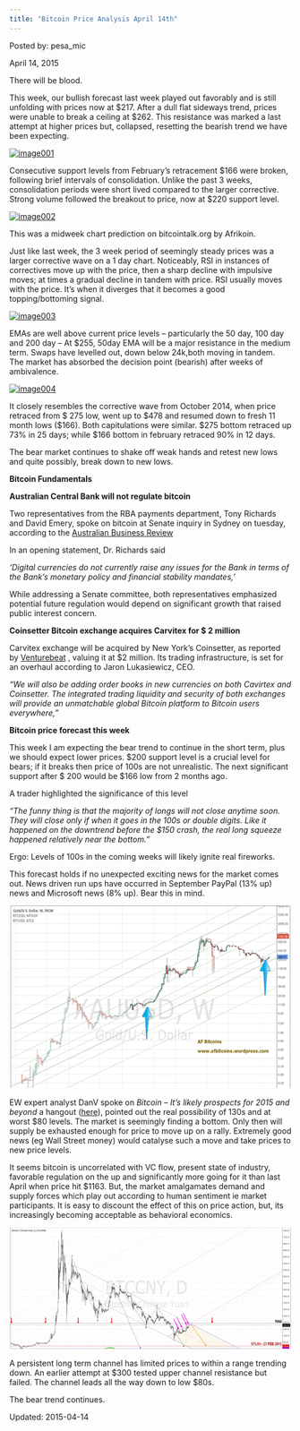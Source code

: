 ```yaml
---
title: "Bitcoin Price Analysis April 14th"
---
```


Posted by: pesa_mic 

<span>April 14, 2015</span>



<p>There will be blood.</p>
<p>This week, our bullish forecast last week played out favorably and is still unfolding with prices now at $217. After a dull flat sideways trend, prices were unable to break a ceiling at $262. This resistance was marked a last attempt at higher prices but, collapsed, resetting the bearish trend we have been expecting.</p>
<p><a href="/imgs/2015/04/image001.jpg"><img class="aligncenter size-full wp-image-9978" src="/imgs/2015/04/image001.jpg" alt="image001" width="624" height="382" srcset="/imgs/2015/04/image001.jpg 624w, /imgs/2015/04/image001-300x184.jpg 300w" sizes="(max-width: 624px) 100vw, 624px" /></a></p>
<p>Consecutive support levels from February’s retracement $166 were broken, following brief intervals of consolidation. Unlike the past 3 weeks, consolidation periods were short lived compared to the larger corrective. Strong volume followed the breakout to price, now at $220 support level.</p>
<p><a href="/imgs/2015/04/image002.jpg"><img class="aligncenter size-full wp-image-9979" src="/imgs/2015/04/image002.jpg" alt="image002" width="582" height="433" srcset="/imgs/2015/04/image002.jpg 582w, /imgs/2015/04/image002-300x223.jpg 300w" sizes="(max-width: 582px) 100vw, 582px" /></a></p>
<p>This was a midweek chart prediction on bitcointalk.org by Afrikoin.</p>
<p>Just like last week, the 3 week period of seemingly steady prices was a larger corrective wave on a 1 day chart. Noticeably, RSI in instances of correctives move up with the price, then a sharp decline with impulsive moves; at times a gradual decline in tandem with price. RSI usually moves with the price. It&#8217;s when it diverges that it becomes a good topping/bottoming signal.</p>
<p><a href="/imgs/2015/04/image003.jpg"><img class="aligncenter size-full wp-image-9980" src="/imgs/2015/04/image003.jpg" alt="image003" width="624" height="296" srcset="/imgs/2015/04/image003.jpg 624w, /imgs/2015/04/image003-300x142.jpg 300w" sizes="(max-width: 624px) 100vw, 624px" /></a></p>
<p>EMAs are well above current price levels &#8211; particularly the 50 day, 100 day and 200 day &#8211; At $255, 50day EMA will be a major resistance in the medium term. Swaps have levelled out, down below 24k,both moving in tandem. The market has absorbed the decision point (bearish) after weeks of ambivalence.</p>
<p><a href="/imgs/2015/04/image004.jpg"><img class="aligncenter size-full wp-image-9981" src="/imgs/2015/04/image004.jpg" alt="image004" width="616" height="238" srcset="/imgs/2015/04/image004.jpg 616w, /imgs/2015/04/image004-300x116.jpg 300w" sizes="(max-width: 616px) 100vw, 616px" /></a></p>
<p>It closely resembles the corrective wave from October 2014, when price retraced from $ 275 low, went up to $478 and resumed down to fresh 11 month lows ($166). Both capitulations were similar. $275 bottom retraced up 73% in 25 days; while $166 bottom in february retraced 90% in 12 days.</p>
<p>The bear market continues to shake off weak hands and retest new lows and quite possibly, break down to new lows.</p>
<p><strong>Bitcoin Fundamentals</strong></p>
<p><strong>Australian Central Bank will not regulate bitcoin</strong></p>
<p>Two representatives from the RBA payments department, Tony Richards and David Emery, spoke on bitcoin at Senate inquiry in Sydney on tuesday, according to the <a href="http://www.theaustralian.com.au/business/economics/rba-shies-away-from-regulating-bitcoin-and-other-digital-currencies/story-e6frg926-1227294856126">Australian Business Review</a></p>
<p>In an opening statement, Dr. Richards said</p>
<p><em>&#8216;Digital currencies do not currently raise any issues for the Bank in terms of the Bank&#8217;s monetary policy and financial stability mandates,&#8217; </em></p>
<p>While addressing a Senate committee, both representatives emphasized potential future regulation would depend on significant growth that raised public interest concern.</p>
<p><strong>Coinsetter Bitcoin exchange acquires Carvitex for $ 2 million</strong></p>
<p>Carvitex exchange will be acquired by New York’s Coinsetter, as reported by <a href="http://venturebeat.com/2015/04/08/bitcoin-exchange-coinsetter-acquires-canadian-exchange-cavirtex/">Venturebeat</a> , valuing it at $2 million. Its trading infrastructure, is set for an overhaul according to Jaron Lukasiewicz, CEO.</p>
<p><em>“We will also be adding order books in new currencies on both Cavirtex and Coinsetter. The integrated trading liquidity and security of both exchanges will provide an unmatchable global Bitcoin platform to Bitcoin users everywhere,”</em></p>
<p><strong>Bitcoin price forecast this week</strong></p>
<p>This week I am expecting the bear trend to continue in the short term, plus we should expect lower prices. $200 support level is a crucial level for bears; if it breaks then price of 100s are not unrealistic. The next significant support after $ 200 would be $166 low from 2 months ago.</p>
<p>A trader highlighted the significance of this level</p>
<p><em>“The funny thing is that the majority of longs will not close anytime soon. They will close only if when it goes in the 100s or double digits. Like it happened on the downtrend before the $150 crash, the real long squeeze happened relatively near the bottom.”</em></p>
<p>Ergo: Levels of 100s in the coming weeks will likely ignite real fireworks.</p>
<p>This forecast holds if no unexpected exciting news for the market comes out. News driven run ups have occurred in September PayPal (13% up) news and Microsoft news (8% up). Bear this in mind.</p>
<p><a href="/imgs/2015/04/image005.gif"><img class="aligncenter size-full wp-image-9982" src="/imgs/2015/04/image005.gif" alt="image005" width="624" height="326" /></a></p>
<p>EW expert analyst DanV spoke on <em>Bitcoin &#8211; It&#8217;s likely prospects for 2015 and beyond </em>a hangout (<a href="https://www.youtube.com/watch?v=CfFxr7sabPk">here</a>), pointed out the real possibility of 130s and at worst $80 levels. The market is seemingly finding a bottom. Only then will supply be exhausted enough for price to move up on a rally. Extremely good news (eg Wall Street money) would catalyse such a move and take prices to new price levels.</p>
<p>It seems bitcoin is uncorrelated with VC flow, present state of industry, favorable regulation on the up and significantly more going for it than last April when price hit $1163. But, the market amalgamates demand and supply forces which play out according to human sentiment ie market participants. It is easy to discount the effect of this on price action, but, its increasingly becoming acceptable as behavioral economics.</p>
<p><a href="/imgs/2015/04/image006.gif"><img class="aligncenter size-full wp-image-9983" src="/imgs/2015/04/image006.gif" alt="image006" width="624" height="217" /></a></p>
<p>A persistent long term channel has limited prices to within a range trending down. An earlier attempt at $300 tested upper channel resistance but failed. The channel leads all the way down to low $80s.</p>
<p>The bear trend continues.</p>

Updated: 2015-04-14

    

